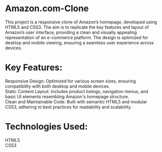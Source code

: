 # Amazon.com-Clone

This project is a responsive clone of Amazon’s homepage, developed using HTML5 and CSS3. The aim is to replicate the key features and layout of Amazon’s user interface, providing a clean and visually appealing representation of an e-commerce platform. The design is optimized for desktop and mobile viewing, ensuring a seamless user experience across devices.

# Key Features:
Responsive Design: Optimized for various screen sizes, ensuring compatibility with both desktop and mobile devices.<br>
Static Content Layout: Includes product listings, navigation menus, and basic UI elements resembling Amazon's homepage structure.<br>
Clean and Maintainable Code: Built with semantic HTML5 and modular CSS3, adhering to best practices for readability and scalability.<br>

# Technologies Used:
HTML5 <br>
CSS3
